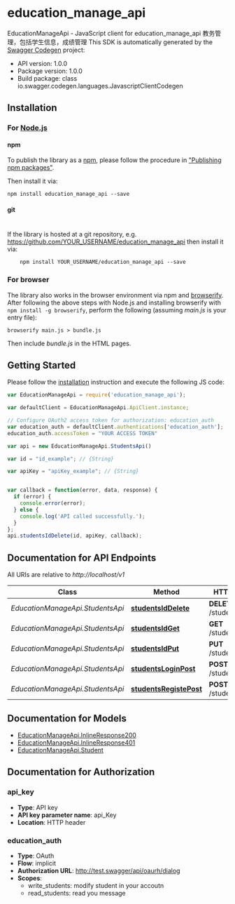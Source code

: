 # education_manage_api

EducationManageApi - JavaScript client for education_manage_api
教务管理，包括学生信息，成绩管理 
This SDK is automatically generated by the [Swagger Codegen](https://github.com/swagger-api/swagger-codegen) project:

- API version: 1.0.0
- Package version: 1.0.0
- Build package: class io.swagger.codegen.languages.JavascriptClientCodegen

## Installation

### For [Node.js](https://nodejs.org/)

#### npm

To publish the library as a [npm](https://www.npmjs.com/),
please follow the procedure in ["Publishing npm packages"](https://docs.npmjs.com/getting-started/publishing-npm-packages).

Then install it via:

```shell
npm install education_manage_api --save
```

#### git
#
If the library is hosted at a git repository, e.g.
https://github.com/YOUR_USERNAME/education_manage_api
then install it via:

```shell
    npm install YOUR_USERNAME/education_manage_api --save
```

### For browser

The library also works in the browser environment via npm and [browserify](http://browserify.org/). After following
the above steps with Node.js and installing browserify with `npm install -g browserify`,
perform the following (assuming *main.js* is your entry file):

```shell
browserify main.js > bundle.js
```

Then include *bundle.js* in the HTML pages.

## Getting Started

Please follow the [installation](#installation) instruction and execute the following JS code:

```javascript
var EducationManageApi = require('education_manage_api');

var defaultClient = EducationManageApi.ApiClient.instance;

// Configure OAuth2 access token for authorization: education_auth
var education_auth = defaultClient.authentications['education_auth'];
education_auth.accessToken = "YOUR ACCESS TOKEN"

var api = new EducationManageApi.StudentsApi()

var id = "id_example"; // {String} 

var apiKey = "apiKey_example"; // {String} 


var callback = function(error, data, response) {
  if (error) {
    console.error(error);
  } else {
    console.log('API called successfully.');
  }
};
api.studentsIdDelete(id, apiKey, callback);

```

## Documentation for API Endpoints

All URIs are relative to *http://localhost/v1*

Class | Method | HTTP request | Description
------------ | ------------- | ------------- | -------------
*EducationManageApi.StudentsApi* | [**studentsIdDelete**](docs/StudentsApi.md#studentsIdDelete) | **DELETE** /students/{id} | delete student info
*EducationManageApi.StudentsApi* | [**studentsIdGet**](docs/StudentsApi.md#studentsIdGet) | **GET** /students/{id} | get student info
*EducationManageApi.StudentsApi* | [**studentsIdPut**](docs/StudentsApi.md#studentsIdPut) | **PUT** /students/{id} | update student info
*EducationManageApi.StudentsApi* | [**studentsLoginPost**](docs/StudentsApi.md#studentsLoginPost) | **POST** /students/login | student login
*EducationManageApi.StudentsApi* | [**studentsRegistePost**](docs/StudentsApi.md#studentsRegistePost) | **POST** /students/registe | student registe


## Documentation for Models

 - [EducationManageApi.InlineResponse200](docs/InlineResponse200.md)
 - [EducationManageApi.InlineResponse401](docs/InlineResponse401.md)
 - [EducationManageApi.Student](docs/Student.md)


## Documentation for Authorization


### api_key

- **Type**: API key
- **API key parameter name**: api_Key
- **Location**: HTTP header

### education_auth

- **Type**: OAuth
- **Flow**: implicit
- **Authorization URL**: http://test.swagger/api/oaurh/dialog
- **Scopes**: 
  - write_students: modify student in your accoutn
  - read_students: read you message

